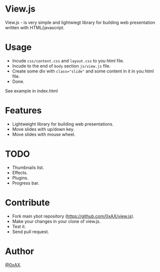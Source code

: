 View.js
=============

View.js - is very simple and lightwiegt library for building web presentation written with HTML/javascript.

Usage
=============

  * Incude `css/content.css` and `layout.css` to you html file.
  * Incude to the end of `body` section `js/view.js` file.
  * Create some div with `class="slide"` and some content in it in you html file.
  * Done.

See example in index.html

Features
=============

  * Lightweight library for building web presentations.
  * Move slides with up/down key.
  * Move slides with mouse wheel. 

TODO
=============

  * Thumbnails list.
  * Effects.
  * Plugins.
  * Progress bar.

Contribute
============

  * Fork main ybot repository (https://github.com/0xAX/view.js).
  * Make your changes in your clone of view.js.
  * Test it.
  * Send pull request.

Author
=============

[@0xAX](https://twitter.com/0xAX).